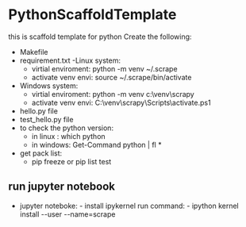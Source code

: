# PythonScaffoldTemplate
this is scaffold template for python 
 Create the following:
 - Makefile
 - requirement.txt
 -Linux system:
    - virtial enviroment: python -m venv ~/.scrape
    - activate venv envi: source ~/.scrape/bin/activate
 - Windows system:
    - virtial enviroment: python -m venv c:\venv\scrapy
    - activate venv envi:   C:\venv\scrapy\Scripts\activate.ps1
 - hello.py file
 - test_hello.py file 
 - to check the python version:
    - in linux : which python  
    - in windows: Get-Command python | fl *
 - get pack list:
    - pip freeze or pip list 
    test


## run jupyter notebook
  - jupyter noteboke: - install ipykernel
        run command: - ipython kernel install --user --name=scrape
       
